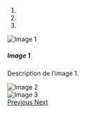 <div id="carouselExampleIndicators" class="carousel slide" data-ride="carousel">
  <ol class="carousel-indicators">
    <li data-target="#carouselExampleIndicators" data-slide-to="0" class="active"></li>
    <li data-target="#carouselExampleIndicators" data-slide-to="1"></li>
    <li data-target="#carouselExampleIndicators" data-slide-to="2"></li>
  </ol>
  <div class="carousel-inner">
    <div class="carousel-item active">
      <img src="/assets/images/slide1.jpg" class="d-block w-100" alt="Image 1">
	    <div class="carousel-caption d-none d-md-block">
    		<h5>Image 1</h5>
    		<p>Description de l'image 1.</p>
  		</div>
    </div>
    <div class="carousel-item">
      <img src="/assets/images/slide2.jpg" class="d-block w-100" alt="Image 2">
    </div>
    <div class="carousel-item">
      <img src="/assets/images/slide3.jpg" class="d-block w-100" alt="Image 3">
    </div>
  </div>
  <a class="carousel-control-prev" href="#carouselExampleIndicators" role="button" data-slide="prev">
    <span class="carousel-control-prev-icon" aria-hidden="true"></span>
    <span class="sr-only">Previous</span>
  </a>
  <a class="carousel-control-next" href="#carouselExampleIndicators" role="button" data-slide="next">
    <span class="carousel-control-next-icon" aria-hidden="true"></span>
    <span class="sr-only">Next</span>
  </a>
</div>
